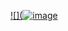 [![](![image](https://github.com/skkyuri/skkyuri/assets/118701073/0ece53ac-4149-47ce-99b1-42fe9038e389)
](https://nyarancia.123guestbook.com/)
